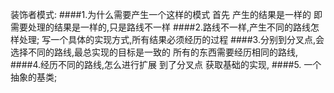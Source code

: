 装饰者模式:
####1.为什么需要产生一个这样的模式
 首先 产生的结果是一样的 即需要处理的结果是一样的,只是路线不一样
####2.路线不一样,产生不同的路线怎样处理;
 写一个具体的实现方式,所有结果必须经历的过程
 ####3.分别到分叉点,会选择不同的路线,最总实现的目标是一致的
 所有的东西需要经历相同的路线,
 ####4.经历不同的路线,怎么进行扩展
到了分叉点 获取基础的实现,
####5. 一个抽象的基类;
   

